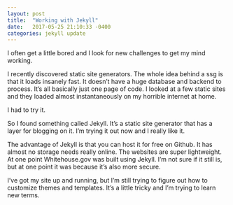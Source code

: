 ```yaml
---
layout: post
title:  "Working with Jekyll"
date:   2017-05-25 21:10:33 -0400
categories: jekyll update
---
```


I often get a little bored and I look for new challenges to get my mind working.

I recently discovered static site generators. The whole idea behind a ssg is that it loads insanely fast. It doesn’t have a huge database and backend to process. It’s all basically just one page of code. I looked at a few static sites and they loaded almost instantaneously on my horrible internet at home.

I had to try it.

So I found something called Jekyll. It’s a static site generator that has a layer for blogging on it. I’m trying it out now and I really like it.

The advantage of Jekyll is that you can host it for free on Github. It has almost no storage needs really online. The websites are super lightweight. At one point Whitehouse.gov was built using Jekyll. I’m not sure if it still is, but at one point it was because it’s also more secure. 

I’ve got my site up and running, but I’m still trying to figure out how to customize themes and templates. It’s a little tricky and I’m trying to learn new terms. 